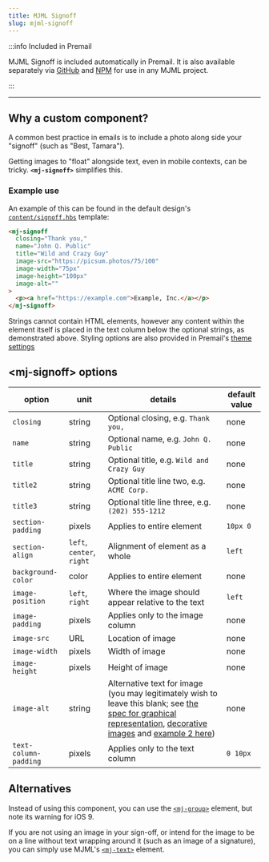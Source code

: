 ```yaml
---
title: MJML Signoff
slug: mjml-signoff
---
```


:::info Included in Premail

MJML Signoff is included automatically in Premail. It is also available
separately via [GitHub](https://github.com/premail/mjml-signoff) and
[NPM](https://www.npmjs.com/package/mjml-signoff) for use in any MJML project.

:::

---

## Why a custom component?

A common best practice in emails is to include a photo along side your "signoff"
(such as "Best, Tamara").

Getting images to "float" alongside text, even in mobile contexts, can be
tricky. **`<mj-signoff>`** simplifies this.

### Example use

An example of this can be found in the default design's
[`content/signoff.hbs`](https://github.com/premail/premail/tree/v2.0.0/src/example/designs/_default/content/signoff.hbs)
template:

```html
<mj-signoff
  closing="Thank you,"
  name="John Q. Public"
  title="Wild and Crazy Guy"
  image-src="https://picsum.photos/75/100"
  image-width="75px"
  image-height="100px"
  image-alt=""
>
  <p><a href="https://example.com">Example, Inc.</a></p>
</mj-signoff>
```

Strings cannot contain HTML elements, however any content within the element
itself is placed in the text column below the optional strings, as demonstrated
above. Styling options are also provided in Premail's
[theme settings](/docs/overview/usage/explore-design-structure/#theme)

## <mj-signoff\> options

| option                | unit                      | details                                                                                                                                                                                                                                                                                                                                                                                                                                         | default value |
| --------------------- | ------------------------- | ----------------------------------------------------------------------------------------------------------------------------------------------------------------------------------------------------------------------------------------------------------------------------------------------------------------------------------------------------------------------------------------------------------------------------------------------- | ------------- |
| `closing`             | string                    | Optional closing, e.g. `Thank you,`                                                                                                                                                                                                                                                                                                                                                                                                             | none          |
| `name`                | string                    | Optional name, e.g. `John Q. Public`                                                                                                                                                                                                                                                                                                                                                                                                            | none          |
| `title`               | string                    | Optional title, e.g. `Wild and Crazy Guy`                                                                                                                                                                                                                                                                                                                                                                                                       | none          |
| `title2`              | string                    | Optional title line two, e.g. `ACME Corp.`                                                                                                                                                                                                                                                                                                                                                                                                      | none          |
| `title3`              | string                    | Optional title line three, e.g. `(202) 555-1212`                                                                                                                                                                                                                                                                                                                                                                                                | none          |
| `section-padding`     | pixels                    | Applies to entire element                                                                                                                                                                                                                                                                                                                                                                                                                       | `10px 0`      |
| `section-align`       | `left`, `center`, `right` | Alignment of element as a whole                                                                                                                                                                                                                                                                                                                                                                                                                 | `left`        |
| `background-color`    | color                     | Applies to entire element                                                                                                                                                                                                                                                                                                                                                                                                                       | none          |
| `image-position`      | `left`, `right`           | Where the image should appear relative to the text                                                                                                                                                                                                                                                                                                                                                                                              | `left`        |
| `image-padding`       | pixels                    | Applies only to the image column                                                                                                                                                                                                                                                                                                                                                                                                                | none          |
| `image-src`           | URL                       | Location of image                                                                                                                                                                                                                                                                                                                                                                                                                               | none          |
| `image-width`         | pixels                    | Width of image                                                                                                                                                                                                                                                                                                                                                                                                                                  | none          |
| `image-height`        | pixels                    | Height of image                                                                                                                                                                                                                                                                                                                                                                                                                                 | none          |
| `image-alt`           | string                    | Alternative text for image (you may legitimately wish to leave this blank; see [the spec for graphical representation](https://html.spec.whatwg.org/multipage/images.html#a-graphical-representation-of-some-of-the-surrounding-text), [decorative images](https://html.spec.whatwg.org/multipage/images.html#a-purely-decorative-image-that-doesn't-add-any-information) and [example 2 here](https://webaim.org/techniques/alttext/#context)) | none          |
| `text-column-padding` | pixels                    | Applies only to the text column                                                                                                                                                                                                                                                                                                                                                                                                                 | `0 10px`      |

## Alternatives

Instead of using this component, you can use the
[`<mj-group>`](https://documentation.mjml.io/#mj-group) element, but note its
warning for iOS 9.

If you are not using an image in your sign-off, or intend for the image to be on
a line without text wrapping around it (such as an image of a signature), you
can simply use MJML's [`<mj-text>`](https://documentation.mjml.io/#mj-text)
element.
